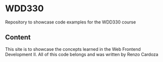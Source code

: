 # WDD330
Repository to showcase code examples for the WDD330 course 

## Content
This site is to showcase the concepts learned in the Web Frontend Development II. All of this code belongs and was written by Renzo Cardoza